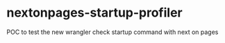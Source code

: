 # nextonpages-startup-profiler
POC to test the new wrangler check startup command with next on pages
